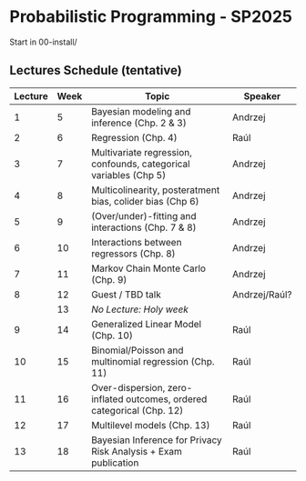 # Probabilistic Programming - SP2025

Start in 00-install/

## Lectures Schedule (tentative)


| Lecture | Week | Topic                                                                  | Speaker       |
|---------|------|------------------------------------------------------------------------|---------------|
| 1       | 5    | Bayesian modeling and inference (Chp. 2 & 3)                           | Andrzej       |
| 2       | 6    | Regression (Chp. 4)                                                    | Raúl          |
| 3       | 7    | Multivariate regression, confounds, categorical variables (Chp 5)      | Andrzej       |
| 4       | 8    | Multicolinearity, posteratment bias, colider bias (Chp 6)              | Andrzej       |
| 5       | 9    | (Over/under)-fitting and interactions (Chp. 7 & 8)                     | Andrzej       |
| 6       | 10   | Interactions between regressors (Chp. 8)                               | Andrzej       |
| 7       | 11   | Markov Chain Monte Carlo (Chp. 9)                                      | Andrzej       |
| 8       | 12   | Guest / TBD talk                                                       | Andrzej/Raúl? |
|         | 13   | *No Lecture: Holy week*                                                |               |
| 9       | 14   | Generalized Linear Model (Chp. 10)                                     | Raúl          |
| 10      | 15   | Binomial/Poisson and multinomial regression (Chp. 11)                  | Raúl          |
| 11      | 16   | Over-dispersion, zero-inflated outcomes, ordered categorical (Chp. 12) | Raúl          |
| 12      | 17   | Multilevel models (Chp. 13)                                            | Raúl          |
| 13      | 18   | Bayesian Inference for Privacy Risk Analysis + Exam publication        | Raúl          |
    
